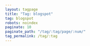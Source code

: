 ```yaml
---
layout: tagpage
title: "Tag: blogspot"
tag: blogspot
robots: noindex
paginate: 10
paginate_path: "/tag/:tag/page/:num/"
tag_permalink: /tag/:tag
---
```

